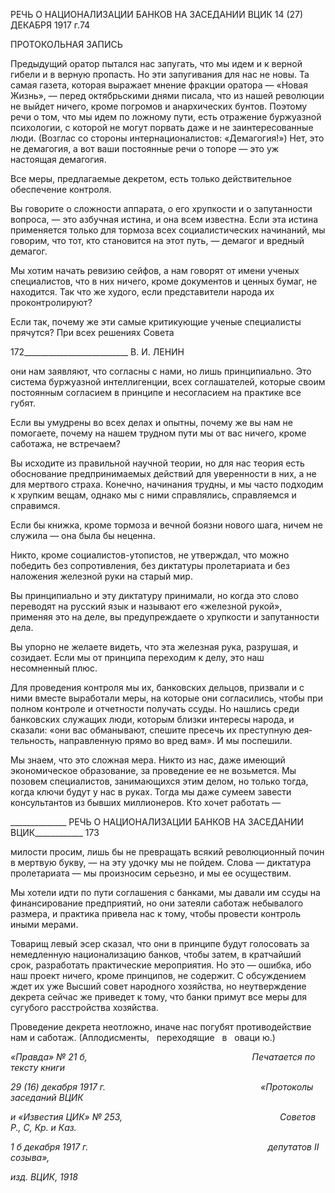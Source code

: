 РЕЧЬ О НАЦИОНАЛИЗАЦИИ БАНКОВ НА ЗАСЕДАНИИ ВЦИК 14 (27) ДЕКАБРЯ 1917 г.74

ПРОТОКОЛЬНАЯ ЗАПИСЬ

Предыдущий оратор пытался нас запугать, что мы идем и к верной гибели и в вер­ную пропасть. Но эти запугивания для нас не новы. Та самая газета, которая выражает мнение фракции оратора — «Новая Жизнь», — перед октябрьскими днями писала, что из нашей революции не выйдет ничего, кроме погромов и анархических бунтов. По­этому речи о том, что мы идем по ложному пути, есть отражение буржуазной психоло­гии, с которой не могут порвать даже и не заинтересованные люди. (Возглас со стороны интернационалистов: «Демагогия!») Нет, это не демагогия, а вот ваши постоянные речи о топоре — это уж настоящая демагогия.

Все меры, предлагаемые декретом, есть только действительное обеспечение контро­ля.

Вы говорите о сложности аппарата, о его хрупкости и о запутанности вопроса, — это азбучная истина, и она всем известна. Если эта истина применяется только для тормоза всех социалистических начинаний, мы говорим, что тот, кто становится на этот путь, — демагог и вредный демагог.

Мы хотим начать ревизию сейфов, а нам говорят от имени ученых специалистов, что в них ничего, кроме документов и ценных бумаг, не находится. Так что же худого, если представители народа их проконтролируют?

Если так, почему же эти самые критикующие ученые специалисты прячутся? При всех решениях Совета

  

172__________________________ В. И. ЛЕНИН

они нам заявляют, что согласны с нами, но лишь принципиально. Это система буржу­азной интеллигенции, всех соглашателей, которые своим постоянным согласием в принципе и несогласием на практике все губят.

Если вы умудрены во всех делах и опытны, почему же вы нам не помогаете, почему на нашем трудном пути мы от вас ничего, кроме саботажа, не встречаем?

Вы исходите из правильной научной теории, но для нас теория есть обоснование предпринимаемых действий для уверенности в них, а не для мертвого страха. Конечно, начинания трудны, и мы часто подходим к хрупким вещам, однако мы с ними справля­лись, справляемся и справимся.

Если бы книжка, кроме тормоза и вечной боязни нового шага, ничем не служила — она была бы неценна.

Никто, кроме социалистов-утопистов, не утверждал, что можно победить без сопро­тивления, без диктатуры пролетариата и без наложения железной руки на старый мир.

Вы принципиально и эту диктатуру принимали, но когда это слово переводят на рус­ский язык и называют его «железной рукой», применяя это на деле, вы предупреждаете о хрупкости и запутанности дела.

Вы упорно не желаете видеть, что эта железная рука, разрушая, и созидает. Если мы от принципа переходим к делу, это наш несомненный плюс.

Для проведения контроля мы их, банковских дельцов, призвали и с ними вместе вы­работали меры, на которые они согласились, чтобы при полном контроле и отчетности получать ссуды. Но нашлись среди банковских служащих люди, которым близки инте­ресы народа, и сказали: «они вас обманывают, спешите пресечь их преступную дея­тельность, направленную прямо во вред вам». И мы поспешили.

Мы знаем, что это сложная мера. Никто из нас, даже имеющий экономическое обра­зование, за проведение ее не возьмется. Мы позовем специалистов, занимающихся этим делом, но только тогда, когда ключи будут у нас в руках. Тогда мы даже сумеем завес­ти консультантов из бывших миллионеров. Кто хочет работать —

  

______________ РЕЧЬ О НАЦИОНАЛИЗАЦИИ БАНКОВ НА ЗАСЕДАНИИ ВЦИК____________ 173

милости просим, лишь бы не превращать всякий революционный почин в мертвую бу­кву, — на эту удочку мы не пойдем. Слова — диктатура пролетариата — мы произно­сим серьезно, и мы ее осуществим.

Мы хотели идти по пути соглашения с банками, мы давали им ссуды на финансиро­вание предприятий, но они затеяли саботаж небывалого размера, и практика привела нас к тому, чтобы провести контроль иными мерами.

Товарищ левый эсер сказал, что они в принципе будут голосовать за немедленную национализацию банков, чтобы затем, в кратчайший срок, разработать практические мероприятия. Но это — ошибка, ибо наш проект ничего, кроме принципов, не содер­жит. С обсуждением ждет их уже Высший совет народного хозяйства, но неутвержде­ние декрета сейчас же приведет к тому, что банки примут все меры для сугубого рас­стройства хозяйства.

Проведение декрета неотложно, иначе нас погубят противодействие нам и саботаж. (Аплодисменты,   переходящие   в   оваци ю.)

_«Правда» № 21 б,                                                                   Печатается по тексту книги_

_29 (16) декабря 1917 г.                                                               «Протоколы заседаний ВЦИК_

_и «Известия ЦИК» № 253,                                                                Советов Р., С, Кр. и Каз._

_1 б декабря 1917 г.                                                                         депутатов_ _II_ _созыва»,_

_изд. ВЦИК, 1918_